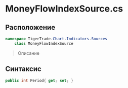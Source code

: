 
# MoneyFlowIndexSource.cs
## Расположение
```csharp
namespace TigerTrade.Chart.Indicators.Sources  
    class MoneyFlowIndexSource
```

> Описание

## Синтаксис
```csharp
public int Period{ get; set; }
```
